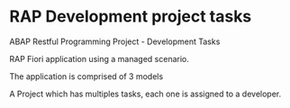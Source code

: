# RAP Development project tasks
ABAP Restful Programming Project - Development Tasks


RAP Fiori application using a managed scenario.

The application is comprised of 3 models

A Project which has multiples tasks, each one is assigned to a developer.
